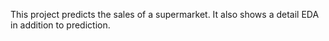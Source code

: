 This project predicts the sales of a supermarket. It also shows a detail EDA in addition to prediction. 
